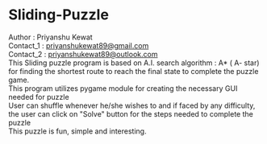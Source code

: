 # Sliding-Puzzle
Author : Priyanshu Kewat<br>
Contact_1 : priyanshukewat89@gmail.com<br>
Contact_2 : priyanshukewat89@outlook.com<br>
This Sliding puzzle program is based on A.I. search algorithm : A* ( A- star) for finding the shortest route to reach the final state to complete the puzzle game.<br>
This program utilizes pygame module for creating the necessary GUI needed for puzzle<br>
User can shuffle whenever he/she wishes to and if faced by any difficulty, the user can click on "Solve" button for the steps needed to complete the puzzle<br>
This puzzle is fun, simple and interesting.<br>

